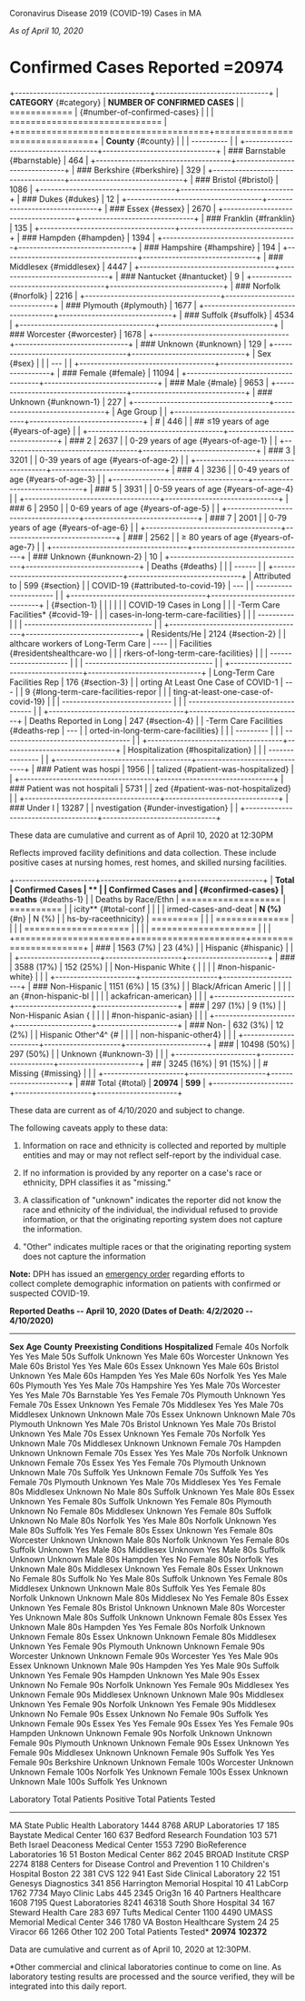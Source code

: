 Coronavirus Disease 2019 (COVID-19) Cases in MA

*As of April 10, 2020*

Confirmed Cases Reported =20974
===============================

+-------------------------------------+-------------------------------+
| **CATEGORY** {#category}            | **NUMBER OF CONFIRMED CASES** |
| ============                        |  {#number-of-confirmed-cases} |
|                                     | ============================= |
+=====================================+===============================+
| **County** {#county}                |                               |
| ----------                          |                               |
+-------------------------------------+-------------------------------+
| ### Barnstable {#barnstable}        | 464                           |
+-------------------------------------+-------------------------------+
| ### Berkshire {#berkshire}          | 329                           |
+-------------------------------------+-------------------------------+
| ### Bristol {#bristol}              | 1086                          |
+-------------------------------------+-------------------------------+
| ### Dukes {#dukes}                  | 12                            |
+-------------------------------------+-------------------------------+
| ### Essex {#essex}                  | 2670                          |
+-------------------------------------+-------------------------------+
| ### Franklin {#franklin}            | 135                           |
+-------------------------------------+-------------------------------+
| ### Hampden {#hampden}              | 1394                          |
+-------------------------------------+-------------------------------+
| ### Hampshire {#hampshire}          | 194                           |
+-------------------------------------+-------------------------------+
| ### Middlesex {#middlesex}          | 4447                          |
+-------------------------------------+-------------------------------+
| ### Nantucket {#nantucket}          | 9                             |
+-------------------------------------+-------------------------------+
| ### Norfolk {#norfolk}              | 2216                          |
+-------------------------------------+-------------------------------+
| ### Plymouth {#plymouth}            | 1677                          |
+-------------------------------------+-------------------------------+
| ### Suffolk {#suffolk}              | 4534                          |
+-------------------------------------+-------------------------------+
| ### Worcester {#worcester}          | 1678                          |
+-------------------------------------+-------------------------------+
| ### Unknown {#unknown}              | 129                           |
+-------------------------------------+-------------------------------+
| Sex {#sex}                          |                               |
| ---                                 |                               |
+-------------------------------------+-------------------------------+
| ### Female {#female}                | 11094                         |
+-------------------------------------+-------------------------------+
| ### Male {#male}                    | 9653                          |
+-------------------------------------+-------------------------------+
| ### Unknown {#unknown-1}            | 227                           |
+-------------------------------------+-------------------------------+
| Age Group                           |                               |
+-------------------------------------+-------------------------------+
| #                                   | 446                           |
| ## ≤19 years of age {#years-of-age} |                               |
+-------------------------------------+-------------------------------+
| ### 2                               | 2637                          |
| 0-29 years of age {#years-of-age-1} |                               |
+-------------------------------------+-------------------------------+
| ### 3                               | 3201                          |
| 0-39 years of age {#years-of-age-2} |                               |
+-------------------------------------+-------------------------------+
| ### 4                               | 3236                          |
| 0-49 years of age {#years-of-age-3} |                               |
+-------------------------------------+-------------------------------+
| ### 5                               | 3931                          |
| 0-59 years of age {#years-of-age-4} |                               |
+-------------------------------------+-------------------------------+
| ### 6                               | 2950                          |
| 0-69 years of age {#years-of-age-5} |                               |
+-------------------------------------+-------------------------------+
| ### 7                               | 2001                          |
| 0-79 years of age {#years-of-age-6} |                               |
+-------------------------------------+-------------------------------+
| ###                                 | 2562                          |
| ≥ 80 years of age {#years-of-age-7} |                               |
+-------------------------------------+-------------------------------+
| ### Unknown {#unknown-2}            | 10                            |
+-------------------------------------+-------------------------------+
| Deaths {#deaths}                    |                               |
| ------                              |                               |
+-------------------------------------+-------------------------------+
| Attributed to                       | 599 {#section}                |
|  COVID-19 {#attributed-to-covid-19} | ---                           |
| ----------------------              |                               |
+-------------------------------------+-------------------------------+
|  {#section-1}                       |                               |
|                                     |                               |
| COVID-19 Cases in Long              |                               |
| -Term Care Facilities\* {#covid-19- |                               |
| cases-in-long-term-care-facilities} |                               |
| ----------                          |                               |
| ----------------------------------- |                               |
+-------------------------------------+-------------------------------+
| Residents/He                        | 2124 {#section-2}             |
| althcare workers of Long-Term Care  | ----                          |
| Facilities {#residentshealthcare-wo |                               |
| rkers-of-long-term-care-facilities} |                               |
| ----------------------              |                               |
| ----------------------------------- |                               |
+-------------------------------------+-------------------------------+
| Long-Term Care Facilities Rep       | 176 {#section-3}              |
| orting At Least One Case of COVID-1 | ---                           |
| 9 {#long-term-care-facilities-repor |                               |
| ting-at-least-one-case-of-covid-19} |                               |
| ------------------------------      |                               |
| ----------------------------------- |                               |
+-------------------------------------+-------------------------------+
| Deaths Reported in Long             | 247 {#section-4}              |
| -Term Care Facilities  {#deaths-rep | ---                           |
| orted-in-long-term-care-facilities} |                               |
| ---------                           |                               |
| ----------------------------------- |                               |
+-------------------------------------+-------------------------------+
| Hospitalization  {#hospitalization} |                               |
| ---------------                     |                               |
+-------------------------------------+-------------------------------+
| ### Patient was hospi               | 1956                          |
| talized {#patient-was-hospitalized} |                               |
+-------------------------------------+-------------------------------+
| ### Patient was not hospitali       | 5731                          |
| zed {#patient-was-not-hospitalized} |                               |
+-------------------------------------+-------------------------------+
| ### Under I                         | 13287                         |
| nvestigation {#under-investigation} |                               |
+-------------------------------------+-------------------------------+

These data are cumulative and current as of April 10, 2020 at 12:30PM

Reflects improved facility definitions and data collection. These
include positive cases at nursing homes, rest homes, and skilled nursing
facilities.

+----------------------+---------------------+----------------------+
| **Total              | **Confirmed Cases** | **                   |
|  Confirmed Cases and |  {#confirmed-cases} | Deaths** {#deaths-1} |
|  Deaths by Race/Ethn | =================== | ==========           |
| icity** {#total-conf |                     |                      |
| irmed-cases-and-deat | **N (%)** {#n}      | N (%)                |
| hs-by-raceethnicity} | =========           |                      |
| ==============       |                     |                      |
| ==================== |                     |                      |
| ==================== |                     |                      |
+======================+=====================+======================+
| ###                  | 1563 (7%)           | 23 (4%)              |
| Hispanic {#hispanic} |                     |                      |
+----------------------+---------------------+----------------------+
| ###                  | 3588 (17%)          | 152 (25%)            |
| Non-Hispanic White { |                     |                      |
| #non-hispanic-white} |                     |                      |
+----------------------+---------------------+----------------------+
| ### Non-Hispanic     | 1151 (6%)           | 15 (3%)              |
| Black/African Americ |                     |                      |
| an {#non-hispanic-bl |                     |                      |
| ackafrican-american} |                     |                      |
+----------------------+---------------------+----------------------+
| ###                  | 297 (1%)            | 9 (1%)               |
| Non-Hispanic Asian { |                     |                      |
| #non-hispanic-asian} |                     |                      |
+----------------------+---------------------+----------------------+
| ### Non-             | 632 (3%)            | 12 (2%)              |
| Hispanic Other^4^ {# |                     |                      |
| non-hispanic-other4} |                     |                      |
+----------------------+---------------------+----------------------+
| ###                  | 10498 (50%)         | 297 (50%)            |
| Unknown {#unknown-3} |                     |                      |
+----------------------+---------------------+----------------------+
| ##                   | 3245 (16%)          | 91 (15%)             |
| # Missing {#missing} |                     |                      |
+----------------------+---------------------+----------------------+
| ### Total {#total}   | **20974**           | **599**              |
+----------------------+---------------------+----------------------+

These data are current as of 4/10/2020 and subject to change.

The following caveats apply to these data:

1.  Information on race and ethnicity is collected and reported by
    multiple entities and may or may not reflect self-report by the
    individual case.

2.  If no information is provided by any reporter on a case's race or
    ethnicity, DPH classifies it as "missing."

3.  A classification of "unknown" indicates the reporter did not know
    the race and ethnicity of the individual, the individual refused to
    provide information, or that the originating reporting system does
    not capture the information.

4.  "Other" indicates multiple races or that the originating reporting
    system does not capture the information

**Note:** DPH has issued an [emergency
order](https://www.mass.gov/doc/covid-data-reporting-order/download)
regarding efforts to collect complete demographic information on
patients with confirmed or suspected COVID-19.  

  **Reported Deaths -- April 10, 2020 (Dates of Death: 4/2/2020 -- 4/10/2020)**                                                       
  ------------------------------------------------------------------------------- --------- ------------ ---------------------------- ------------------
  **Sex**                                                                         **Age**   **County**   **Preexisting Conditions**   **Hospitalized**
  Female                                                                          40s       Norfolk      Yes                          Yes
  Male                                                                            50s       Suffolk      Unknown                      Yes
  Male                                                                            60s       Worcester    Unknown                      Yes
  Male                                                                            60s       Bristol      Yes                          Yes
  Male                                                                            60s       Essex        Unknown                      Yes
  Male                                                                            60s       Bristol      Unknown                      Yes
  Male                                                                            60s       Hampden      Yes                          Yes
  Male                                                                            60s       Norfolk      Yes                          Yes
  Male                                                                            60s       Plymouth     Yes                          Yes
  Male                                                                            70s       Hampshire    Yes                          Yes
  Male                                                                            70s       Worcester    Yes                          Yes
  Male                                                                            70s       Barnstable   Yes                          Yes
  Female                                                                          70s       Plymouth     Unknown                      Yes
  Female                                                                          70s       Essex        Unknown                      Yes
  Female                                                                          70s       Middlesex    Yes                          Yes
  Male                                                                            70s       Middlesex    Unknown                      Unknown
  Male                                                                            70s       Essex        Unknown                      Unknown
  Male                                                                            70s       Plymouth     Unknown                      Yes
  Male                                                                            70s       Bristol      Unknown                      Yes
  Male                                                                            70s       Bristol      Unknown                      Yes
  Male                                                                            70s       Essex        Unknown                      Yes
  Female                                                                          70s       Norfolk      Yes                          Unknown
  Male                                                                            70s       Middlesex    Unknown                      Unknown
  Female                                                                          70s       Hampden      Unknown                      Unknown
  Female                                                                          70s       Essex        Yes                          Yes
  Male                                                                            70s       Norfolk      Unknown                      Unknown
  Female                                                                          70s       Essex        Yes                          Yes
  Female                                                                          70s       Plymouth     Unknown                      Unknown
  Male                                                                            70s       Suffolk      Yes                          Unknown
  Female                                                                          70s       Suffolk      Yes                          Yes
  Female                                                                          70s       Plymouth     Unknown                      Yes
  Male                                                                            70s       Middlesex    Yes                          Yes
  Female                                                                          80s       Middlesex    Unknown                      No
  Male                                                                            80s       Suffolk      Unknown                      Yes
  Male                                                                            80s       Essex        Unknown                      Yes
  Female                                                                          80s       Suffolk      Unknown                      Yes
  Female                                                                          80s       Plymouth     Unknown                      No
  Female                                                                          80s       Middlesex    Unknown                      Yes
  Female                                                                          80s       Suffolk      Unknown                      No
  Male                                                                            80s       Norfolk      Yes                          Yes
  Male                                                                            80s       Norfolk      Unknown                      Yes
  Male                                                                            80s       Suffolk      Yes                          Yes
  Female                                                                          80s       Essex        Unknown                      Yes
  Female                                                                          80s       Worcester    Unknown                      Unknown
  Male                                                                            80s       Norfolk      Unknown                      Yes
  Female                                                                          80s       Suffolk      Unknown                      Yes
  Male                                                                            80s       Middlesex    Unknown                      Yes
  Male                                                                            80s       Suffolk      Unknown                      Unknown
  Male                                                                            80s       Hampden      Yes                          No
  Female                                                                          80s       Norfolk      Yes                          Unknown
  Male                                                                            80s       Middlesex    Unknown                      Yes
  Female                                                                          80s       Essex        Unknown                      No
  Female                                                                          80s       Suffolk      No                           Yes
  Male                                                                            80s       Suffolk      Unknown                      Yes
  Female                                                                          80s       Middlesex    Unknown                      Unknown
  Male                                                                            80s       Suffolk      Yes                          Yes
  Female                                                                          80s       Norfolk      Unknown                      Unknown
  Male                                                                            80s       Middlesex    No                           Yes
  Female                                                                          80s       Essex        Unknown                      Yes
  Female                                                                          80s       Bristol      Unknown                      Unknown
  Male                                                                            80s       Worcester    Yes                          Unknown
  Male                                                                            80s       Suffolk      Unknown                      Unknown
  Female                                                                          80s       Essex        Yes                          Unknown
  Male                                                                            80s       Hampden      Yes                          Yes
  Female                                                                          80s       Norfolk      Unknown                      Unknown
  Female                                                                          80s       Essex        Unknown                      Unknown
  Female                                                                          80s       Middlesex    Unknown                      Yes
  Female                                                                          90s       Plymouth     Unknown                      Unknown
  Female                                                                          90s       Worcester    Unknown                      Unknown
  Female                                                                          90s       Worcester    Yes                          Yes
  Male                                                                            90s       Essex        Unknown                      Unknown
  Male                                                                            90s       Hampden      Yes                          Yes
  Male                                                                            90s       Suffolk      Unknown                      Yes
  Female                                                                          90s       Hampden      Unknown                      Yes
  Male                                                                            90s       Essex        Unknown                      No
  Female                                                                          90s       Norfolk      Unknown                      Yes
  Female                                                                          90s       Middlesex    Yes                          Unknown
  Female                                                                          90s       Middlesex    Unknown                      Unknown
  Male                                                                            90s       Middlesex    Unknown                      Yes
  Female                                                                          90s       Norfolk      Unknown                      Yes
  Female                                                                          90s       Middlesex    Unknown                      No
  Female                                                                          90s       Essex        Unknown                      No
  Female                                                                          90s       Suffolk      Yes                          Unknown
  Female                                                                          90s       Essex        Yes                          Yes
  Female                                                                          90s       Essex        Yes                          Yes
  Female                                                                          90s       Hampden      Unknown                      Unknown
  Female                                                                          90s       Norfolk      Unknown                      Unknown
  Female                                                                          90s       Plymouth     Unknown                      Unknown
  Female                                                                          90s       Essex        Unknown                      Yes
  Female                                                                          90s       Middlesex    Unknown                      Unknown
  Female                                                                          90s       Suffolk      Yes                          Yes
  Female                                                                          90s       Berkshire    Unknown                      Unknown
  Female                                                                          100s      Worcester    Unknown                      Unknown
  Female                                                                          100s      Norfolk      Yes                          Unknown
  Female                                                                          100s      Essex        Unknown                      Unknown
  Male                                                                            100s      Suffolk      Yes                          Unknown

  Laboratory                                   Total Patients Positive   Total Patients Tested
  -------------------------------------------- ------------------------- -----------------------
  MA State Public Health Laboratory            1444                      8768
  ARUP Laboratories                            17                        185
  Baystate Medical Center                      160                       637
  Bedford Research Foundation                  103                       571
  Beth Israel Deaconess Medical Center         1553                      7290
  BioReference Laboratories                    16                        51
  Boston Medical Center                        862                       2045
  BROAD Institute CRSP                         2274                      8188
  Centers for Disease Control and Prevention   1                         10
  Children's Hospital Boston                   22                        381
  CVS                                          122                       941
  East Side Clinical Laboratory                22                        151
  Genesys Diagnostics                          341                       856
  Harrington Memorial Hospital                 10                        41
  LabCorp                                      1762                      7734
  Mayo Clinic Labs                             445                       2345
  Orig3n                                       16                        40
  Partners Healthcare                          1608                      7195
  Quest Laboratories                           8241                      46318
  South Shore Hospital                         34                        167
  Steward Health Care                          283                       697
  Tufts Medical Center                         1100                      4490
  UMASS Memorial Medical Center                346                       1780
  VA Boston Healthcare System                  24                        25
  Viracor                                      66                        1266
  Other                                        102                       200
  Total Patients Tested\*                      **20974**                 **102372**

Data are cumulative and current as of April 10, 2020 at 12:30PM.

\*Other commercial and clinical laboratories continue to come on line.
As laboratory testing results are processed and the source verified,
they will be integrated into this daily report.
